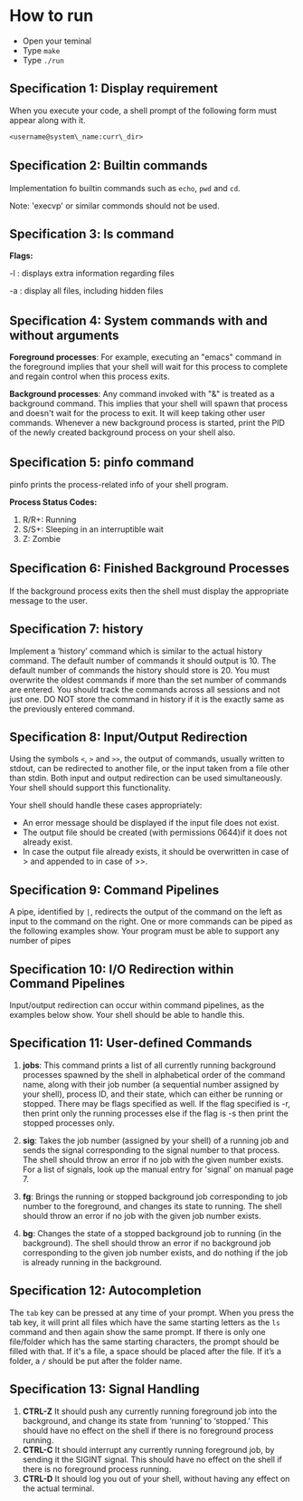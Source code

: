 # How to run

- Open your teminal
- Type `make`
- Type `./run`

## Specification 1: Display requirement

When you execute your code, a shell prompt of the following form must appear along with it.

`<username@system\_name:curr\_dir>`

## Speciﬁcation 2: Builtin commands

Implementation fo builtin commands such as `echo`, `pwd` and `cd`.

Note: 'execvp' or similar commonds should not be used.

## Specification 3: ls command

**Flags:**

-l : displays extra information regarding files

-a : display all files, including hidden files

## Speciﬁcation 4: System commands with and without arguments

**Foreground processes**: For example, executing an "emacs" command in the foreground implies that your shell will wait for this process to complete and regain control when this process exits.

**Background processes**: Any command invoked with "&" is treated as a background command. This implies that your shell will spawn that process and doesn't wait for the process to exit. It will keep taking other user commands. Whenever a new background process is started, print the PID of the newly created background process on your shell also.

## Speciﬁcation 5: pinfo command

pinfo prints the process-related info of your shell program.

**Process Status Codes:**

1. R/R+: Running
2. S/S+: Sleeping in an interruptible wait
3. Z: Zombie

## Speciﬁcation 6: Finished Background Processes

If the background process exits then the shell must display the appropriate message to the user.

## Specification 7: history

Implement a ‘history’ command which is similar to the actual history command. The default number of commands it should output is 10. The default number of commands the history should store is 20. You must overwrite the oldest commands if more than the set number of commands are entered. You should track the commands across all sessions and not just one. DO NOT store the command in history if it is the exactly same as the previously entered command.

## Specification 8: Input/Output Redirection

Using the symbols `<`, `>` and `>>`, the output of commands, usually written to stdout, can be redirected to another file, or the input taken from a file other than stdin. Both input and output redirection can be used simultaneously. Your shell should support this functionality.

Your shell should handle these cases appropriately:

- An error message should be displayed if the input file does not exist.
- The output file should be created (with permissions 0644)if it does not already exist.
- In case the output file already exists, it should be overwritten in case of > and appended to in case of >>.

## Specification 9: Command Pipelines

A pipe, identified by `|`, redirects the output of the command on the left as input to the command on the right. One or more commands can be piped as the following examples show. Your program must be able to support any number of pipes

## Specification 10: I/O Redirection within Command Pipelines

Input/output redirection can occur within command pipelines, as the examples below show. Your shell should be able to handle this.

## Specification 11: User-defined Commands

1. **jobs**: This command prints a list of all currently running background processes spawned by the shell in alphabetical order of the command name, along with their job number (a sequential number assigned by your shell), process ID, and their state, which can either be running or stopped. There may be flags specified as well. If the flag specified is -r, then print only the running processes else if the flag is -s then print the stopped processes only.

2. **sig**: Takes the job number (assigned by your shell) of a running job and sends the signal corresponding to the signal number to that process. The shell should throw an error if no job with the given number exists. For a list of signals, look up the manual entry for 'signal' on manual page 7.

3. **fg**: Brings the running or stopped background job corresponding to job number to the foreground, and changes its state to running. The shell should throw an error if no job with the given job number exists.

4. **bg**: Changes the state of a stopped background job to running (in the background). The shell should throw an error if no background job corresponding to the given job number exists, and do nothing if the job is already running in the background.

## Specification 12: Autocompletion

The `tab` key can be pressed at any time of your prompt. When you press the tab key, it will print all files which have the same starting letters as the `ls` command and then again show the same prompt. If there is only one file/folder which has the same starting characters, the prompt should be filled with that. If it's a file, a space should be placed after the file. If it’s a folder, a `/` should be put after the folder name.

## Specification 13: Signal Handling

1. **CTRL-Z** It should push any currently running foreground job into the background, and change its state from ‘running’ to ‘stopped.’ This should have no effect on the shell if there is no foreground process running.
2. **CTRL-C** It should interrupt any currently running foreground job, by sending it the SIGINT signal. This should have no effect on the shell if there is no foreground process running.
3. **CTRL-D** It should log you out of your shell, without having any effect on the actual terminal.
